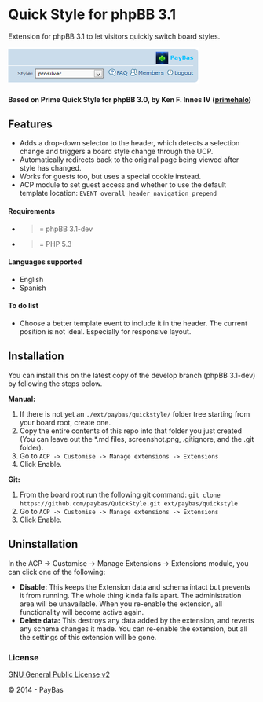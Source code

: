 Quick Style for phpBB 3.1
==========

Extension for phpBB 3.1 to let visitors quickly switch board styles.

![Screenshot](screenshot.png)

#### Based on Prime Quick Style for phpBB 3.0, by Ken F. Innes IV ([primehalo](http://www.absoluteanime.com/admin/mods.htm))


## Features
- Adds a drop-down selector to the header, which detects a selection change and triggers a board style change through the UCP.
- Automatically redirects back to the original page being viewed after style has changed.
- Works for guests too, but uses a special cookie instead.
- ACP module to set guest access and whether to use the default template location: `EVENT overall_header_navigation_prepend`

#### Requirements
- >= phpBB 3.1-dev
- >= PHP 5.3

#### Languages supported
- English
- Spanish

#### To do list
- Choose a better template event to include it in the header. The current position is not ideal. Especially for responsive layout.

## Installation
You can install this on the latest copy of the develop branch (phpBB 3.1-dev) by following the steps below.

**Manual:**

1. If there is not yet an `./ext/paybas/quickstyle/` folder tree starting from your board root, create one.
2. Copy the entire contents of this repo into that folder you just created (You can leave out the *.md files, screenshot.png, .gitignore, and the .git folder).
3. Go to `ACP -> Customise -> Manage extensions -> Extensions`
4. Click Enable.

**Git:**

1. From the board root run the following git command:
`git clone https://github.com/paybas/QuickStyle.git ext/paybas/quickstyle`
2. Go to `ACP -> Customise -> Manage extensions -> Extensions`
3. Click Enable.

## Uninstallation
In the ACP -> Customise -> Manage Extensions -> Extensions module, you can click one of the following:
- **Disable:** This keeps the Extension data and schema intact but prevents it from running. The whole thing kinda falls apart. The administration area will be unavailable. When you re-enable the extension, all functionality will become active again.
- **Delete data:** This destroys any data added by the extension, and reverts any schema changes it made. You can re-enable the extension, but all the settings of this extension will be gone.

### License
[GNU General Public License v2](http://opensource.org/licenses/GPL-2.0)

© 2014 - PayBas